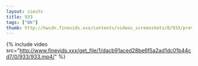 ```yaml
--- 
layout: sieutv
title: 933
tags: ["0k"]
thumb: http://hwcdn.finevids.xxx/contents/videos_screenshots/0/933/preview.mp4.jpg
---
```

{% include video src="http://www.finevids.xxx/get_file/1/dacb91aced28be6f5a2ad1dc01b44cd7/0/933/933.mp4/" %} 
